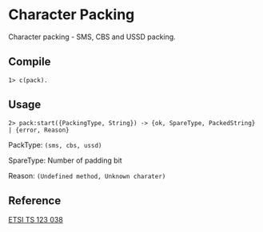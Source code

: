 # Character Packing

Character packing - SMS, CBS and USSD packing.

## Compile
```
1> c(pack).
```
## Usage
```
2> pack:start({PackingType, String}) -> {ok, SpareType, PackedString} | {error, Reason}
```

PackType: `(sms, cbs, ussd)`

SpareType: Number of padding bit

Reason: `(Undefined method, Unknown charater)`

## Reference

[ETSI TS 123 038](https://www.etsi.org/deliver/etsi_ts/123000_123099/123038/05.00.00_60/ts_123038v050000p.pdf)
